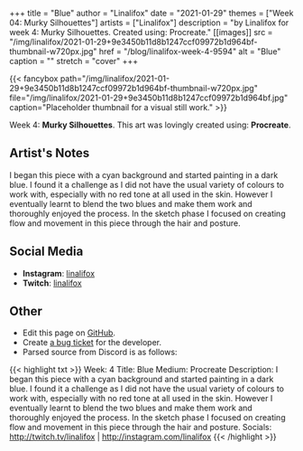 +++
title =       "Blue"
author =      "Linalifox"
date =        "2021-01-29"
themes =      ["Week 04: Murky Silhouettes"]
artists =     ["Linalifox"]
description = "by Linalifox for week 4: Murky Silhouettes. Created using: Procreate."
[[images]]
      src = "/img/linalifox/2021-01-29+9e3450b11d8b1247ccf09972b1d964bf-thumbnail-w720px.jpg"
      href = "/blog/linalifox-week-4-9594"
      alt = "Blue"
      caption = ""
      stretch = "cover"
+++

{{< fancybox path="/img/linalifox/2021-01-29+9e3450b11d8b1247ccf09972b1d964bf-thumbnail-w720px.jpg" file="/img/linalifox/2021-01-29+9e3450b11d8b1247ccf09972b1d964bf.jpg" caption="Placeholder thumbnail for a visual still work." >}}


Week 4: **Murky Silhouettes**. This art was lovingly created using: **Procreate**.

## Artist's Notes

I began this piece with a cyan background and started painting in a dark blue. I found it a challenge as I did not have the usual variety of colours to work with, especially with no red tone at all used in the skin. However I eventually learnt to blend the two blues and make them work and thoroughly enjoyed the process. In the sketch phase I focused on creating flow and movement in this piece through the hair and posture.

## Social Media

- **Instagram**: <a href='https://instagram.com/linalifox' target='_blank'>linalifox</a>
- **Twitch**: <a href='https://twitch.tv/linalifox' target='_blank'>linalifox</a>

## Other

- Edit this page on [GitHub](https://github.com/teaminkling/web-refresh/edit/main/content/blog/linalifox-week-4-9594.md).
- Create [a bug ticket](https://github.com/teaminkling/web-refresh/issues/new?assignees=&labels=bug&template=problem-report.md&title=) for the developer.
- Parsed source from Discord is as follows:

{{< highlight txt >}}
Week: 4
Title: Blue
Medium: Procreate
Description: I began this piece with a cyan background and started painting in a dark blue. I found it a challenge as I did not have the usual variety of colours to work with, especially with no red tone at all used in the skin. However I eventually learnt to blend the two blues and make them work and thoroughly enjoyed the process. In the sketch phase I focused on creating flow and movement in this piece through the hair and posture. 
Socials: http://twitch.tv/linalifox | http://instagram.com/linalifox
{{< /highlight >}}